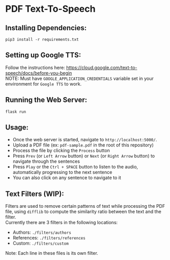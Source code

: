 # PDF Text-To-Speech

## Installing Dependencies:
```
pip3 install -r requirements.txt
```

## Setting up Google TTS:

Follow the instructions here: https://cloud.google.com/text-to-speech/docs/before-you-begin  
NOTE: Must have `GOOGLE_APPLICATION_CREDENTIALS` variable set in your environment for `Google TTS` to work.

## Running the Web Server:

```
flask run
```

## Usage:

- Once the web server is started, navigate to `http://localhost:5000/`.
- Upload a PDF file (ex: `pdf-sample.pdf` in the root of this repository)
- Process the file by clicking the `Process` button
- Press `Prev` (or `Left Arrow` button) or `Next` (or `Right Arrow` button) to navigate through the sentences
- Press `Play` or the `Ctrl + SPACE` button to listen to the audio, automatically progressing to the next sentence
- You can also click on any sentence to navigate to it
  
## Text Filters (WIP):

Filters are used to remove certain patterns of text while processing the PDF file, using `difflib` to compute the similarity ratio between the text and the filter.  
Currently there are 3 filters in the following locations:
- Authors: `./filters/authors`
- References: `./filters/references`
- Custom: `./filters/custom`

Note: Each line in these files is its own filter.

